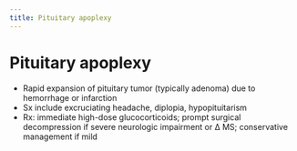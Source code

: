 ```yaml
---
title: Pituitary apoplexy
---
```

# Pituitary apoplexy

* Rapid expansion of pituitary tumor (typically adenoma) due to hemorrhage or infarction
* Sx include excruciating headache, diplopia, hypopituitarism
* Rx: immediate high-dose glucocorticoids; prompt surgical decompression if severe neurologic impairment or Δ MS; conservative management if mild
